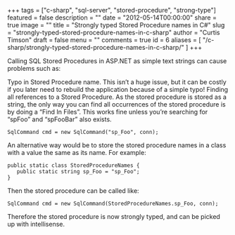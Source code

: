 +++
tags = ["c-sharp", "sql-server", "stored-procedure", "strong-type"]
featured = false
description = ""
date = "2012-05-14T00:00:00"
share = true
image = ""
title = "Strongly typed Stored Procedure names in C#"
slug = "strongly-typed-stored-procedure-names-in-c-sharp"
author = "Curtis Timson"
draft = false
menu = ""
comments = true
id = 6
aliases = [
    "/c-sharp/strongly-typed-stored-procedure-names-in-c-sharp/"
]
+++

Calling SQL Stored Procedures in ASP.NET as simple text strings can cause problems such as:

Typo in Stored Procedure name. This isn’t a huge issue, but it can be costly if you later need to rebuild the application because of a simple typo!
Finding all references to a Stored Procedure. As the stored procedure is stored as a string, the only way you can find all occurrences of the stored procedure is by doing a “Find In Files”. This works fine unless you’re searching for “spFoo” and “spFooBar” also exists.

~~~~
SqlCommand cmd = new SqlCommand("sp_Foo", conn);
~~~~

An alternative way would be to store the stored procedure names in a class with a value the same as its name. For example:

~~~~
public static class StoredProcedureNames {      
   public static string sp_Foo = "sp_Foo";    
}
~~~~

Then the stored procedure can be called like:

~~~~
SqlCommand cmd = new SqlCommand(StoredProcedureNames.sp_Foo, conn);
~~~~

Therefore the stored procedure is now strongly typed, and can be picked up with intellisense.
